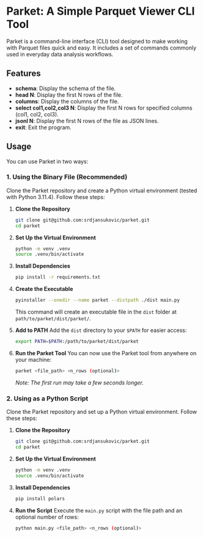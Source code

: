 # Parket: A Simple Parquet Viewer CLI Tool

Parket is a command-line interface (CLI) tool designed to make working with Parquet files quick and easy. It includes a set of commands commonly used in everyday data analysis workflows.

## Features

- **schema**: Display the schema of the file.
- **head N**: Display the first N rows of the file.
- **columns**: Display the columns of the file.
- **select col1,col2,col3 N**: Display the first N rows for specified columns (col1, col2, col3).
- **jsonl N**: Display the first N rows of the file as JSON lines.
- **exit**: Exit the program.

## Usage

You can use Parket in two ways:

### 1. Using the Binary File (Recommended)

Clone the Parket repository and create a Python virtual environment (tested with Python 3.11.4). Follow these steps:

1. **Clone the Repository**
    ```bash
    git clone git@github.com:srdjansukovic/parket.git
    cd parket
    ```

2. **Set Up the Virtual Environment**
    ```bash
    python -m venv .venv
    source .venv/bin/activate
    ```

3. **Install Dependencies**
    ```bash
    pip install -r requirements.txt
    ```

4. **Create the Executable**
    ```bash
    pyinstaller --onedir --name parket --distpath ./dist main.py
    ```
    This command will create an executable file in the `dist` folder at `path/to/parket/dist/parket/`.

5. **Add to PATH**
    Add the `dist` directory to your `$PATH` for easier access:
    ```bash
    export PATH=$PATH:/path/to/parket/dist/parket
    ```

6. **Run the Parket Tool**
    You can now use the Parket tool from anywhere on your machine:
    ```bash
    parket <file_path> <n_rows (optional)>
    ```
    *Note: The first run may take a few seconds longer.*

### 2. Using as a Python Script

Clone the Parket repository and set up a Python virtual environment. Follow these steps:

1. **Clone the Repository**
    ```bash
    git clone git@github.com:srdjansukovic/parket.git
    cd parket
    ```

2. **Set Up the Virtual Environment**
    ```bash
    python -m venv .venv
    source .venv/bin/activate
    ```

3. **Install Dependencies**
    ```bash
    pip install polars
    ```

4. **Run the Script**
    Execute the `main.py` script with the file path and an optional number of rows:
    ```bash
    python main.py <file_path> <n_rows (optional)>
    ```

